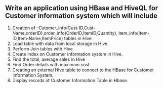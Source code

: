 ## Write an application using HBase and HiveQL for Customer information system which will include

1. Creation of –Cutomer_info(Cust-ID,Cust-Name,orderID),order_info(OrderID,ItemID,Quantity), item_info(Item-ID,Item-Name,ItemPrice) tables in Hive
2. Load table with data from local storage in Hive.
3. Perform Join tables with Hive
4. Create Index on Customer information system in Hive.
5. Find the total, average sales in Hive
6. Find Order details with maximum cost.
7. Creating an external Hive table to connect to the HBase for Customer Information System.
8. Display records of Customer Information Table in Hbase.
